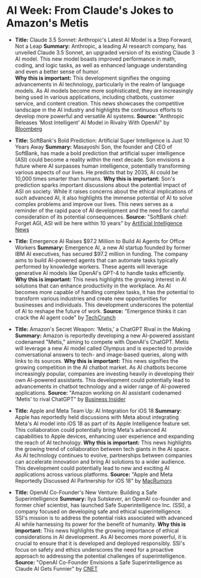 # AI Week: From Claude's Jokes to Amazon's Metis

- **Title:** Claude 3.5 Sonnet: Anthropic's Latest AI Model is a Step Forward, Not a Leap
    **Summary:** Anthropic, a leading AI research company, has unveiled Claude 3.5 Sonnet, an upgraded version of its existing Claude 3 AI model. This new model boasts improved performance in math, coding, and logic tasks, as well as enhanced language understanding and even a better sense of humor.  
    **Why this is important:**  This development signifies the ongoing advancements in AI technology, particularly in the realm of language models. As AI models become more sophisticated, they are increasingly being used in various applications, including chatbots, customer service, and content creation. This news showcases the competitive landscape in the AI industry and highlights the continuous efforts to develop more powerful and versatile AI systems.
    **Source:** "Anthropic Releases ‘Most Intelligent’ AI Model in Rivalry With OpenAI" by [Bloomberg](https://www.bloomberg.com/news/articles/2024-06-20/anthropic-releases-most-intelligent-ai-model-in-rivalry-with-openai)

- **Title:** SoftBank's Bold Prediction: Artificial Super Intelligence is Just 10 Years Away
    **Summary:** Masayoshi Son, the founder and CEO of SoftBank, has made a bold prediction that artificial super intelligence (ASI) could become a reality within the next decade. Son envisions a future where AI surpasses human intelligence, potentially transforming various aspects of our lives. He predicts that by 2035, AI could be 10,000 times smarter than humans.
    **Why this is important:** Son's prediction sparks important discussions about the potential impact of ASI on society. While it raises concerns about the ethical implications of such advanced AI, it also highlights the immense potential of AI to solve complex problems and improve our lives. This news serves as a reminder of the rapid pace of AI development and the need for careful consideration of its potential consequences.
    **Source:** "SoftBank chief: Forget AGI, ASI will be here within 10 years" by [Artificial Intelligence News](https://www.artificialintelligence-news.com/2024/06/24/softbank-chief-forget-agi-asi-here-within-10-years/)

- **Title:**  Emergence AI Raises $97.2 Million to Build AI Agents for Office Workers
    **Summary:** Emergence AI, a new AI startup founded by former IBM AI executives, has secured $97.2 million in funding. The company aims to build AI-powered agents that can automate tasks typically performed by knowledge workers. These agents will leverage generative AI models like OpenAI's GPT-4 to handle tasks efficiently.
    **Why this is important:** This news highlights the growing interest in AI solutions that can enhance productivity in the workplace. As AI becomes more capable of handling complex tasks, it has the potential to transform various industries and create new opportunities for businesses and individuals. This development underscores the potential of AI to reshape the future of work.
    **Source:** "Emergence thinks it can crack the AI agent code" by [TechCrunch](https://techcrunch.com/2024/06/24/emergence-thinks-it-can-crack-the-ai-agent-code/)

- **Title:** Amazon's Secret Weapon: 'Metis,' a ChatGPT Rival in the Making
    **Summary:** Amazon is reportedly developing a new AI-powered assistant codenamed "Metis," aiming to compete with OpenAI's ChatGPT. Metis will leverage a new AI model called Olympus and is expected to provide conversational answers to tech- and image-based queries, along with links to its sources. 
    **Why this is important:** This news signifies the growing competition in the AI chatbot market. As AI chatbots become increasingly popular, companies are investing heavily in developing their own AI-powered assistants. This development could potentially lead to advancements in chatbot technology and a wider range of AI-powered applications.
    **Source:** "Amazon working on AI assistant codenamed 'Metis' to rival ChatGPT" by [Business Insider](https://www.businessinsider.com/amazon-ai-assistant-metis-alexa-chatbot-chatgpt-openai-2024-6)

- **Title:** Apple and Meta Team Up: AI Integration for iOS 18
    **Summary:** Apple has reportedly held discussions with Meta about integrating Meta's AI model into iOS 18 as part of its Apple Intelligence feature set. This collaboration could potentially bring Meta's advanced AI capabilities to Apple devices, enhancing user experience and expanding the reach of AI technology.
    **Why this is important:** This news highlights the growing trend of collaboration between tech giants in the AI space. As AI technology continues to evolve, partnerships between companies can accelerate innovation and bring AI solutions to a wider audience. This development could potentially lead to new and exciting AI applications across various platforms.
    **Source:** "Apple and Meta Reportedly Discussed AI Partnership for iOS 18" by [MacRumors](https://www.macrumors.com/2024/06/24/apple-meta-talks-ai-model-ios-18/)

- **Title:** OpenAI Co-Founder's New Venture: Building a Safe Superintelligence
    **Summary:** Ilya Sutskever, an OpenAI co-founder and former chief scientist, has launched Safe Superintelligence Inc. (SSI), a company focused on developing safe and ethical superintelligence.  SSI's mission is to address the potential risks associated with advanced AI while harnessing its power for the benefit of humanity.
    **Why this is important:** This news highlights the growing importance of ethical considerations in AI development. As AI becomes more powerful, it is crucial to ensure that it is developed and deployed responsibly. SSI's focus on safety and ethics underscores the need for a proactive approach to addressing the potential challenges of superintelligence.
    **Source:** "OpenAI Co-Founder Envisions a Safe Superintelligence as Claude AI Gets Funnier" by [CNET](https://www.cnet.com/tech/computing/openai-co-founder-envisions-a-safe-superintelligence-as-claude-ai-gets-funnier/)